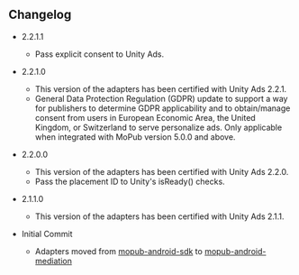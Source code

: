 ## Changelog
  * 2.2.1.1
    * Pass explicit consent to Unity Ads.

  * 2.2.1.0
    * This version of the adapters has been certified with Unity Ads 2.2.1.
    * General Data Protection Regulation (GDPR) update to support a way for publishers to determine GDPR applicability and to obtain/manage consent from users in European Economic Area, the United Kingdom, or Switzerland to serve personalize ads. Only applicable when integrated with MoPub version 5.0.0 and above.

  * 2.2.0.0
    * This version of the adapters has been certified with Unity Ads 2.2.0.
    * Pass the placement ID to Unity's isReady() checks.

  * 2.1.1.0
    * This version of the adapters has been certified with Unity Ads 2.1.1.

  * Initial Commit
  	* Adapters moved from [mopub-android-sdk](https://github.com/mopub/mopub-android-sdk) to [mopub-android-mediation](https://github.com/mopub/mopub-android-mediation/)